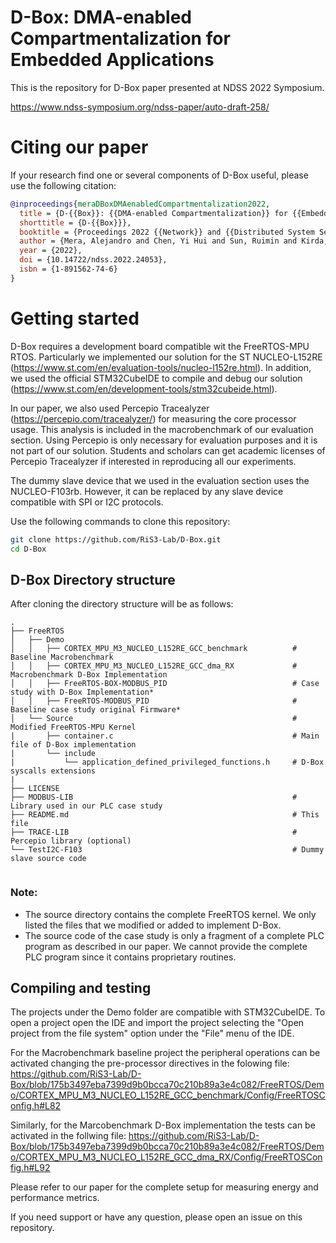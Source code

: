 # D-Box: DMA-enabled Compartmentalization for Embedded Applications
This is the repository for D-Box paper presented at NDSS 2022 Symposium.

https://www.ndss-symposium.org/ndss-paper/auto-draft-258/


# Citing our paper

If your research find one or several components of D-Box useful, please use the following citation:

```bibtex
@inproceedings{meraDBoxDMAenabledCompartmentalization2022,
  title = {D-{{Box}}: {{DMA-enabled Compartmentalization}} for {{Embedded Applications}}},
  shorttitle = {D-{{Box}}},
  booktitle = {Proceedings 2022 {{Network}} and {{Distributed System Security Symposium}}},
  author = {Mera, Alejandro and Chen, Yi Hui and Sun, Ruimin and Kirda, Engin and Lu, Long},
  year = {2022},
  doi = {10.14722/ndss.2022.24053},
  isbn = {1-891562-74-6}
}

```

# Getting started
D-Box requires a development board compatible wit the FreeRTOS-MPU RTOS. 
Particularly we implemented our solution for the ST NUCLEO-L152RE (https://www.st.com/en/evaluation-tools/nucleo-l152re.html).
In addition, we used the official STM32CubeIDE to compile and debug our solution (https://www.st.com/en/development-tools/stm32cubeide.html).

In our paper, we also used Percepio Tracealyzer (https://percepio.com/tracealyzer/) for measuring
the core processor usage. This analysis is included in the macrobenchmark of our evaluation section.
Using Percepio is only necessary for evaluation purposes and it is not part of our solution.
Students and scholars can get academic licenses of Percepio Tracealyzer if interested in reproducing all 
our experiments.

The dummy slave device that we used in the evaluation section uses the NUCLEO-F103rb. However, it can be replaced by any 
slave device compatible with SPI or I2C protocols.

Use the following commands to clone this repository:
```bash
git clone https://github.com/RiS3-Lab/D-Box.git
cd D-Box
```



## D-Box Directory structure
After cloning the directory structure will be as follows:

```
.
├── FreeRTOS
│   ├── Demo
│   │   ├── CORTEX_MPU_M3_NUCLEO_L152RE_GCC_benchmark          # Baseline Macrobenchmark 
│   │   ├── CORTEX_MPU_M3_NUCLEO_L152RE_GCC_dma_RX             # Macrobenchmark D-Box Implementation
│   │   ├── FreeRTOS-BOX-MODBUS_PID                            # Case study with D-Box Implementation*
│   │   ├── FreeRTOS-MODBUS_PID                                # Baseline case study original Firmware*
│   └── Source                                                 # Modified FreeRTOS-MPU Kernel
|       ├── container.c                                        # Main file of D-Box implementation
|       └── include
|           └── application_defined_privileged_functions.h     # D-Box syscalls extensions
|    
├── LICENSE
├── MODBUS-LIB                                                 # Library used in our PLC case study
├── README.md                                                  # This file
├── TRACE-LIB                                                  # Percepio library (optional)
└── TestI2C-F103                                               # Dummy slave source code 
    

```
### Note: 
* The source directory contains the complete FreeRTOS kernel. We only listed the files that we modified or added to implement D-Box.
* The source code of the case study is only a fragment of a complete PLC program as described in 
our paper. We cannot provide the complete PLC program since it contains proprietary routines.



## Compiling and testing
The projects under the Demo folder are compatible with STM32CubeIDE. To open a project
open the IDE and import the project selecting the "Open project from the file system" option 
under the "File" menu of the IDE.

For the Macrobenchmark baseline project the peripheral operations can be activated changing the pre-processor 
directives in the folowing file: 
https://github.com/RiS3-Lab/D-Box/blob/175b3497eba7399d9b0bcca70c210b89a3e4c082/FreeRTOS/Demo/CORTEX_MPU_M3_NUCLEO_L152RE_GCC_benchmark/Config/FreeRTOSConfig.h#L82

Similarly, for the Marcobenchmark D-Box implementation the tests can be activated in the follwing file:
https://github.com/RiS3-Lab/D-Box/blob/175b3497eba7399d9b0bcca70c210b89a3e4c082/FreeRTOS/Demo/CORTEX_MPU_M3_NUCLEO_L152RE_GCC_dma_RX/Config/FreeRTOSConfig.h#L92

Please refer to our paper for the complete setup for measuring energy and performance metrics.

If you need support or have any question, please open an issue on this repository.










